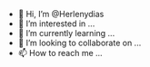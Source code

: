 - 👋 Hi, I’m @Herlenydias
- 👀 I’m interested in ...
- 🌱 I’m currently learning ...
- 💞️ I’m looking to collaborate on ...
- 📫 How to reach me ...

<!---
Herlenydias/Herlenydias is a ✨ special ✨ repository because its `README.md` (this file) appears on your GitHub profile.
You can click the Preview link to take a look at your changes.
--->
